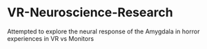 # VR-Neuroscience-Research
Attempted to explore the neural response of the Amygdala in horror experiences in VR vs Monitors

